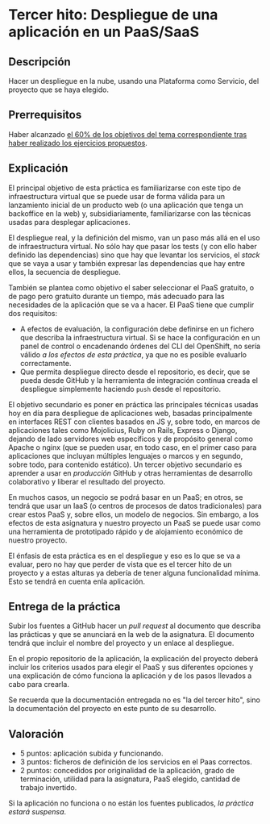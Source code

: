 Tercer hito: Despliegue de una aplicación en un PaaS/SaaS
=====================================

Descripción
-----------------

Hacer un despliegue en la nube, usando una Plataforma como Servicio, del proyecto que se haya elegido.

Prerrequisitos
--------------------

Haber alcanzado
[el 60% de los objetivos del tema correspondiente tras haber realizado los ejercicios propuestos](../temas/PaaS.md). 

Explicación
----------------

El principal objetivo de esta práctica es familiarizarse con este tipo
de infraestructura virtual que se puede usar de forma válida para un
lanzamiento inicial de un producto web (o una aplicación que tenga un
backoffice en la web) y, subsidiariamente, familiarizarse con las
técnicas usadas para desplegar aplicaciones.

El despliegue real, y la definición del mismo, van un paso más allá en
el uso de infraestructura virtual. No sólo hay que pasar los tests (y
con ello haber definido las dependencias) sino que hay que levantar
los servicios, el *stack* que se vaya a usar y también expresar las
dependencias que hay entre ellos, la secuencia de despliegue. 

También se plantea como
objetivo el saber seleccionar el PaaS gratuito, o de pago pero gratuito durante un tiempo, más adecuado para las
necesidades de la aplicación que se va a hacer. El PaaS tiene que cumplir dos requisitos:

* A efectos de evaluación, la configuración debe definirse en un
  fichero que describa la infraestructura virtual. Si se hace la
  configuración en un panel de control o encadenando órdenes del CLI
  del OpenShift, no sería válido *a los efectos de esta práctica*, ya
  que no es posible evaluarlo correctamente.
* Que permita despliegue directo desde el repositorio, es decir, que
  se pueda desde GitHub y la herramienta de integración continua
  creada el despliegue simplemente haciendo `push` desde el
  repositorio. 

El objetivo secundario es poner en práctica las principales
técnicas usadas hoy en día para despliegue de aplicaciones web,
basadas principalmente en interfaces REST con clientes basados en JS
y, sobre todo, en marcos de aplicaciones tales como Mojolicius, Ruby
on Rails, Express o Django, dejando de lado servidores web específicos
y de propósito general como Apache o nginx (que se pueden usar, en
todo caso, en el primer caso para aplicaciones que incluyan múltiples
lenguajes o marcos y en segundo, sobre todo, para contenido estático).
Un tercer
objetivo secundario es aprender a usar en *producción* GitHub y otras
herramientas de desarrollo colaborativo y liberar el resultado del
proyecto. 

En muchos casos, un negocio se podrá basar en un PaaS; en otros, se
tendrá que usar un IaaS (o centros de procesos de datos tradicionales) para
crear estos PaaS y, sobre ellos, un modelo de negocios. Sin embargo,
a los efectos de esta asignatura y nuestro proyecto un PaaS se puede
usar como una herramienta de prototipado rápido y de alojamiento
económico de nuestro proyecto.

El énfasis de esta práctica es en el despliegue y eso es lo que se va
a evaluar, pero no hay que perder de vista que es el tercer hito de un
proyecto y a estas alturas ya debería de tener alguna funcionalidad
mínima. Esto se tendrá en cuenta enla aplicación.

Entrega de la práctica
--------------------------------

Subir los fuentes a GitHub hacer un *pull request* al documento que
describa las prácticas y que se anunciará en la web de la
asignatura. El documento tendrá que incluir el nombre del proyecto y
un enlace al despliegue.

En el propio repositorio de la aplicación, la explicación del proyecto deberá incluir los criterios usados para
elegir el PaaS y sus diferentes opciones y una explicación de cómo
funciona la aplicación y de 
los pasos llevados a cabo para crearla.

Se recuerda que la documentación entregada no es "la del tercer hito",
sino la documentación del proyecto en este punto de su desarrollo. 

Valoración
--------------

* 5 puntos: aplicación subida y funcionando.
* 3 puntos: ficheros de definición de los servicios en el Paas correctos.
* 2 puntos: concedidos por originalidad de la aplicación, grado de
  terminación, utilidad para la asignatura, PaaS elegido, cantidad de
  trabajo invertido.  
  
 Si la aplicación no funciona o no están los fuentes publicados, *la
  práctica estará suspensa*.
